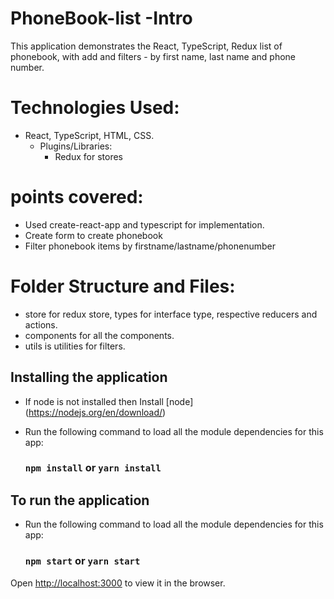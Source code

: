 # PhoneBook-list -Intro

This application demonstrates the React, TypeScript, Redux list of phonebook, with add and filters - by first name, last name and phone number.

# Technologies Used:

- React, TypeScript, HTML, CSS.
  - Plugins/Libraries:
    - Redux for stores

# points covered:

- Used create-react-app and typescript for implementation.
- Create form to create phonebook
- Filter phonebook items by firstname/lastname/phonenumber

# Folder Structure and Files:

- store for redux store, types for interface type, respective reducers and actions.
- components for all the components.
- utils is utilities for filters.

## Installing the application

- If node is not installed then Install [node] (https://nodejs.org/en/download/)
- Run the following command to load all the module dependencies for this app:

  ### `npm install` or `yarn install`

## To run the application

- Run the following command to load all the module dependencies for this app:

  ### `npm start` or `yarn start`

Open [http://localhost:3000](http://localhost:3000) to view it in the browser.
